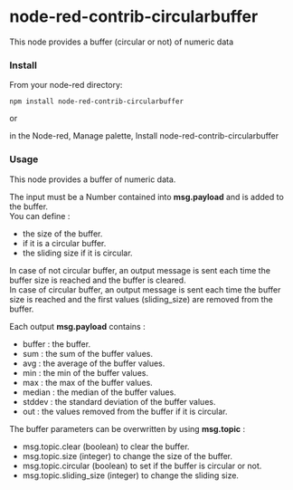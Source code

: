 # node-red-contrib-circularbuffer

This node provides a buffer (circular or not) of numeric data

### Install

From your node-red directory:

    npm install node-red-contrib-circularbuffer
    
or
    
in the Node-red, Manage palette, Install node-red-contrib-circularbuffer



### Usage

This node provides a buffer of numeric data.<p>
The input must be a Number contained into **msg.payload** and is added to the buffer.<br>
You can define :<br>

- the size of the buffer.
- if it is a circular buffer.
- the sliding size if it is circular.

In case of not circular buffer, an output message is sent each time the buffer size is reached and the buffer is cleared.<br>
In case of circular buffer, an output message is sent each time the buffer size is reached and the first values (sliding_size) are removed from the buffer.<p>
Each output **msg.payload** contains : <br>

- buffer : the buffer.
- sum : the sum of the buffer values. 
- avg : the average of the buffer values.
- min : the min of the buffer values.
- max : the max of the buffer values.
- median : the median of the buffer values.
- stddev : the standard deviation of the buffer values.
- out : the values removed from the buffer if it is circular.

The buffer parameters can be overwritten by using **msg.topic** :<br>

- msg.topic.clear (boolean) to clear the buffer.
- msg.topic.size (integer) to change the size of the buffer.
- msg.topic.circular (boolean) to set if the buffer is circular or not.
- msg.topic.sliding_size (integer) to change the sliding size.

